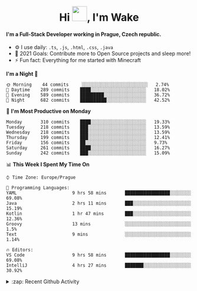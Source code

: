 <h1 align="center">Hi <img src="https://raw.githubusercontent.com/MrWakeCZ/MrWakeCZ/master/Hi.gif" width="40px" />, I'm Wake</h1>

#### I'm a Full-Stack Developer working in Prague, Czech republic.
- ⚙️ I use daily: `.ts`, `.js`, `.html`, `.css`, `.java`
- 🥅 2021 Goals: Contribute more to Open Source projects and sleep more!
- ⚡ Fun fact: Everything for me started with Minecraft

<!--START_SECTION:waka-->
**I'm a Night 🦉** 

```text
🌞 Morning    44 commits     ░░░░░░░░░░░░░░░░░░░░░░░░░   2.74% 
🌆 Daytime    289 commits    ████░░░░░░░░░░░░░░░░░░░░░   18.02% 
🌃 Evening    589 commits    █████████░░░░░░░░░░░░░░░░   36.72% 
🌙 Night      682 commits    ██████████░░░░░░░░░░░░░░░   42.52%

```
📅 **I'm Most Productive on Monday** 

```text
Monday       310 commits    ████░░░░░░░░░░░░░░░░░░░░░   19.33% 
Tuesday      218 commits    ███░░░░░░░░░░░░░░░░░░░░░░   13.59% 
Wednesday    218 commits    ███░░░░░░░░░░░░░░░░░░░░░░   13.59% 
Thursday     199 commits    ███░░░░░░░░░░░░░░░░░░░░░░   12.41% 
Friday       156 commits    ██░░░░░░░░░░░░░░░░░░░░░░░   9.73% 
Saturday     261 commits    ████░░░░░░░░░░░░░░░░░░░░░   16.27% 
Sunday       242 commits    ███░░░░░░░░░░░░░░░░░░░░░░   15.09%

```


📊 **This Week I Spent My Time On** 

```text
⌚︎ Time Zone: Europe/Prague

💬 Programming Languages: 
YAML                     9 hrs 58 mins       █████████████████░░░░░░░░   69.08% 
Java                     2 hrs 11 mins       ███░░░░░░░░░░░░░░░░░░░░░░   15.19% 
Kotlin                   1 hr 47 mins        ███░░░░░░░░░░░░░░░░░░░░░░   12.36% 
Groovy                   13 mins             ░░░░░░░░░░░░░░░░░░░░░░░░░   1.5% 
Text                     9 mins              ░░░░░░░░░░░░░░░░░░░░░░░░░   1.14%

🔥 Editors: 
VS Code                  9 hrs 58 mins       █████████████████░░░░░░░░   69.08% 
IntelliJ                 4 hrs 27 mins       ███████░░░░░░░░░░░░░░░░░░   30.92%

```


<!--END_SECTION:waka-->

<details>
  <summary>:zap: Recent Github Activity</summary>

<!--START_SECTION:activity-->
1. ❌ Closed PR [#15](https://github.com/craftmania-cz/craftmanager/pull/15) in [craftmania-cz/craftmanager](https://github.com/craftmania-cz/craftmanager)
2. 🎉 Merged PR [#11](https://github.com/craftmania-cz/craftapi/pull/11) in [craftmania-cz/craftapi](https://github.com/craftmania-cz/craftapi)
3. 🎉 Merged PR [#89](https://github.com/waked-cz/corgi/pull/89) in [waked-cz/corgi](https://github.com/waked-cz/corgi)
4. 🎉 Merged PR [#2](https://github.com/craftmania-cz/craftcore/pull/2) in [craftmania-cz/craftcore](https://github.com/craftmania-cz/craftcore)
5. 🎉 Merged PR [#7](https://github.com/craftmania-cz/craftlobby/pull/7) in [craftmania-cz/craftlobby](https://github.com/craftmania-cz/craftlobby)
<!--END_SECTION:activity-->

</details>

